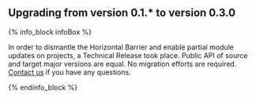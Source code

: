 
<!-- Deprecated. Do not restore -->

## Upgrading from version 0.1.* to version 0.3.0

{% info_block infoBox %}

In order to dismantle the Horizontal Barrier and enable partial module updates on projects, a Technical Release took place. Public API of source and target major versions are equal. No migration efforts are required. [Contact us](https://spryker.com/en/support/) if you have any questions.

{% endinfo_block %}
